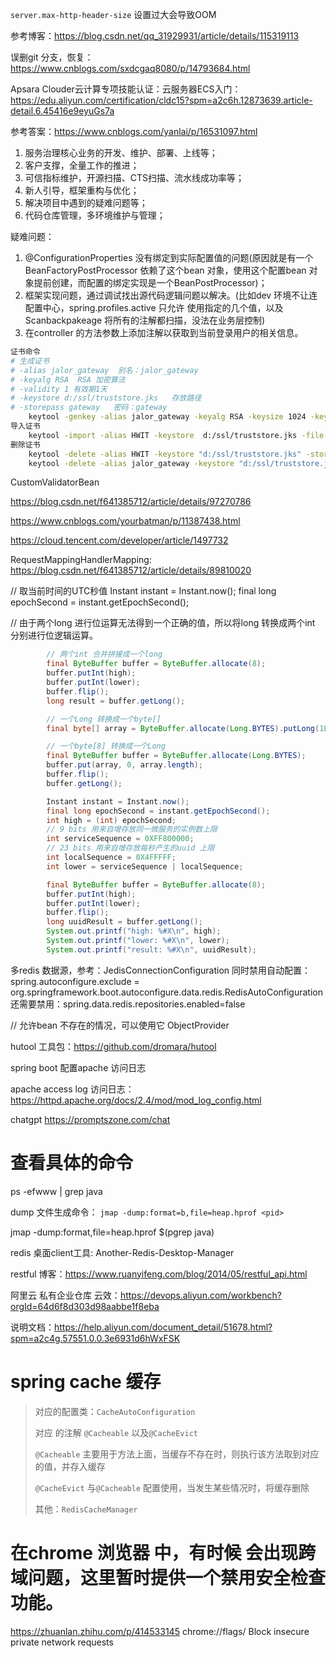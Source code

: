 `server.max-http-header-size` 设置过大会导致OOM

参考博客：https://blog.csdn.net/qq_31929931/article/details/115319113

误删git 分支，恢复：https://www.cnblogs.com/sxdcgaq8080/p/14793684.html


Apsara Clouder云计算专项技能认证：云服务器ECS入门：https://edu.aliyun.com/certification/cldc15?spm=a2c6h.12873639.article-detail.6.45416e9eyuGs7a

参考答案：https://www.cnblogs.com/yanlai/p/16531097.html



1. 服务治理核心业务的开发、维护、部署、上线等；
2. 客户支撑，全量工作的推进；
3. 可信指标维护，开源扫描、CTS扫描、流水线成功率等；
4. 新人引导，框架重构与优化；
5. 解决项目中遇到的疑难问题等；
6. 代码仓库管理，多环境维护与管理；


疑难问题：
1. @ConfigurationProperties 没有绑定到实际配置值的问题(原因就是有一个BeanFactoryPostProcessor 依赖了这个bean 对象，使用这个配置bean 对象提前创建，而配置的绑定实现是一个BeanPostProcessor)；
2. 框架实现问题，通过调试找出源代码逻辑问题以解决。(比如dev 环境不让连配置中心，spring.profiles.active 只允许 使用指定的几个值，以及Scanbackpakeage 将所有的注解都扫描，没法在业务层控制)
3. 在controller 的方法参数上添加注解以获取到当前登录用户的相关信息。

```bash
证书命令
# 生成证书
# -alias jalor_gateway  别名：jalor_gateway
# -keyalg RSA  RSA 加密算法
# -validity 1 有效期1天
# -keystore d:/ssl/truststore.jks   存放路径
# -storepass gateway   密码：gateway
    keytool -genkey -alias jalor_gateway -keyalg RSA -keysize 1024 -keypass gateway -validity 1 -keystore d:/ssl/truststore.jks -deststoretype pkcs12 -storepass gateway 
导入证书
    keytool -import -alias HWIT -keystore  d:/ssl/truststore.jks -file  d:/ssl/HWIT.crt   -storepass gateway
删除证书
    keytool -delete -alias HWIT -keystore "d:/ssl/truststore.jks" -storepass gateway
    keytool -delete -alias jalor_gateway -keystore "d:/ssl/truststore.jks" -storepass gateway
```


CustomValidatorBean   

https://blog.csdn.net/f641385712/article/details/97270786

https://www.cnblogs.com/yourbatman/p/11387438.html

https://cloud.tencent.com/developer/article/1497732

RequestMappingHandlerMapping:  https://blog.csdn.net/f641385712/article/details/89810020


// 取当前时间的UTC秒值
        Instant instant = Instant.now();
        final long epochSecond = instant.getEpochSecond();

// 由于两个long 进行位运算无法得到一个正确的值，所以将long 转换成两个int 分别进行位逻辑运算。
```java
        // 两个int 合并拼接成一个long
        final ByteBuffer buffer = ByteBuffer.allocate(8);
        buffer.putInt(high);
        buffer.putInt(lower);
        buffer.flip();
        long result = buffer.getLong();
```
```java
        // 一个Long 转换成一个byte[]
        final byte[] array = ByteBuffer.allocate(Long.BYTES).putLong(1L).array();

        // 一个byte[8] 转换成一个Long
        final ByteBuffer buffer = ByteBuffer.allocate(Long.BYTES);
        buffer.put(array, 0, array.length);
        buffer.flip();
        buffer.getLong();
```

```java
        Instant instant = Instant.now();
        final long epochSecond = instant.getEpochSecond();
        int high = (int) epochSecond;
        // 9 bits 用来自增存放同一微服务的实例数上限
        int serviceSequence = 0XFF800000;
        // 23 bits 用来自增存放每秒产生的uuid 上限
        int localSequence = 0X4FFFFF;
        int lower = serviceSequence | localSequence;

        final ByteBuffer buffer = ByteBuffer.allocate(8);
        buffer.putInt(high);
        buffer.putInt(lower);
        buffer.flip();
        long uuidResult = buffer.getLong();
        System.out.printf("high: %#X\n", high);
        System.out.printf("lower: %#X\n", lower);
        System.out.printf("result: %#X\n", uuidResult);
```

多redis 数据源，参考：JedisConnectionConfiguration
同时禁用自动配置：spring.autoconfigure.exclude = org.springframework.boot.autoconfigure.data.redis.RedisAutoConfiguration
还需要禁用：spring.data.redis.repositories.enabled=false

// 允许bean 不存在的情况，可以使用它
ObjectProvider<RedisStandaloneConfiguration>

hutool 工具包：https://github.com/dromara/hutool    

spring boot 配置apache 访问日志
    
apache access log 访问日志：https://httpd.apache.org/docs/2.4/mod/mod_log_config.html
    
    
 chatgpt   https://promptszone.com/chat

# 查看具体的命令
ps -efwww | grep java

dump 文件生成命令： `jmap -dump:format=b,file=heap.hprof <pid>`

jmap -dump:format,file=heap.hprof $(pgrep java)

redis 桌面client工具: Another-Redis-Desktop-Manager

restful 博客：https://www.ruanyifeng.com/blog/2014/05/restful_api.html

阿里云   私有企业仓库  云效：https://devops.aliyun.com/workbench?orgId=64d6f8d303d98aabbe1f8eba

说明文档：https://help.aliyun.com/document_detail/51678.html?spm=a2c4g.57551.0.0.3e6931d6hWxFSK

# spring cache 缓存

> 对应的配置类：`CacheAutoConfiguration `
>
> 对应 的注解 `@Cacheable` 以及`@CacheEvict`
>
> `@Cacheable` 主要用于方法上面，当缓存不存在时，则执行该方法取到对应 的值，并存入缓存
>
> `@CacheEvict` 与`@Cacheable` 配置使用，当发生某些情况时，将缓存删除
>
> 其他：`RedisCacheManager`



#  在chrome 浏览器 中，有时候 会出现跨 域问题，这里暂时提供一个禁用安全检查功能。
https://zhuanlan.zhihu.com/p/414533145
chrome://flags/
Block insecure private network requests





